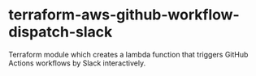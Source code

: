 # terraform-aws-github-workflow-dispatch-slack

Terraform module which creates a lambda function that triggers GitHub Actions workflows by Slack interactively.
